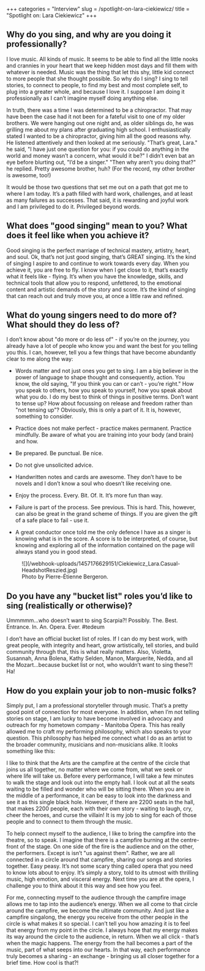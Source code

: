 +++
categories = "Interview"
slug = /spotlight-on-lara-ciekiewicz/
title = "Spotlight on: Lara Ciekiewicz"
+++

## Why do you sing, and why are you doing it professionally?

I love music.  All kinds of music.  It seems to be able to find all the little nooks and crannies in your heart that we keep hidden most days and fill them with whatever is needed.  Music was the thing that let this shy, little kid connect to more people that she thought possible.  So why do I sing?  I sing to tell stories, to connect to people, to find my best and most complete self, to plug into a greater whole, and because I love it.  I suppose I am doing it professionally as I can’t imagine myself doing anything else.  

In truth, there was a time I was determined to be a chiropractor.  That may have been the case had it not been for a fateful visit to one of my older brothers.  We were hanging out one night and, as older siblings do, he was grilling me about my plans after graduating high school.  I enthusiastically stated I wanted to be a chiropractor, giving him all the good reasons why.  He listened attentively and then looked at me seriously.  "That’s great, Lara." he said, "I have just one question for you: if you could do anything in the world and money wasn’t a concern, what would it be?"  I didn’t even bat an eye before blurting out, "I’d be a singer."  "Then why aren’t you doing that?" he replied.  Pretty awesome brother, huh?  (For the record, my other brother is awesome, too!)  

It would be those two questions that set me out on a path that got me to where I am today.  It’s a path filled with hard work, challenges, and at least as many failures as successes.  That said, it is rewarding and joyful work and I am privileged to do it.  Privileged beyond words.

## What does "good singing" mean to you? What does it feel like when you achieve it?

Good singing is the perfect marriage of technical mastery, artistry, heart, and soul.  Ok, that’s not just good singing, that’s GREAT singing.  It’s the kind of singing I aspire to and continue to work towards every day.  When you achieve it, you are free to fly.  I know when I get close to it, that’s exactly what it feels like - flying.  It’s when you have the knowledge, skills, and technical tools that allow you to respond, unfettered, to the emotional content and artistic demands of the story and score.  It’s the kind of singing that can reach out and truly move you, at once a little raw and refined.

## What do young singers need to do more of? What should they do less of?

I don’t know about "do more or do less of" - if you’re on the journey, you already have a lot of people who know you and want the best for you telling you this.  I can, however, tell you a few things that have become abundantly clear to me along the way:

- Words matter and not just ones you get to sing.  I am a big believer in the power of language to shape thought and consequently, action.  You know, the old saying, "If you think you can or can’t - you’re right."  How you speak to others, how you speak to yourself, how you speak about what you do.  I do my best to think of things in positive terms.  Don’t want to tense up?  How about focussing on release and freedom rather than "not tensing up"?  Obviously, this is only a part of it.  It is, however, something to consider. 

- Practice does not make perfect - practice makes permanent.  Practice mindfully.  Be aware of what you are training into your body (and brain) and how.

- Be prepared.  Be punctual.  Be nice.

- Do not give unsolicited advice.

- Handwritten notes and cards are awesome.  They don’t have to be novels and I don’t know a soul who doesn’t like receiving one.

- Enjoy the process.  Every. Bit. Of. It.  It’s more fun than way.

- Failure is part of the process.  See previous.  This is hard.  This, however, can also be great in the grand scheme of things.  If you are given the gift of a safe place to fail - use it. 

- A great conductor once told me the only defence I have as a singer is knowing what is in the score.  A score is to be interpreted, of course, but knowing and exploring all of the information contained on the page will always stand you in good stead.

<figure data-type="image">
![](/webhook-uploads/1457176629151/Ciekiewicz_Lara.Casual-HeadshotReszied.jpg)
<figcaption>Photo by Pierre-Étienne Bergeron.</figcaption></figure>

## Do you have any "bucket list" roles you’d like to sing (realistically or otherwise)?

Ummmmm...who doesn’t want to sing Scarpia?!  Possibly. The. Best. Entrance. In. An. Opera. Ever. #tedeum 

I don’t have an official bucket list of roles.  If I can do my best work, with great people, with integrity and heart, grow artistically, tell stories, and build community through that, this is what really matters.  Also, Violetta, Susannah, Anna Bolena, Kathy Selden, Manon, Marguerite, Nedda, and all the Mozart...because bucket list or not, who wouldn’t want to sing these?!  Ha!  

## How do you explain your job to non-music folks?

Simply put, I am a professional storyteller through music.  That’s a pretty good point of connection for most everyone.  In addition, when I’m not telling stories on stage, I am lucky to have become involved in advocacy and outreach for my hometown company - Manitoba Opera.  This has really allowed me to craft my performing philosophy, which also speaks to your question.  This philosophy has helped me connect what I do as an artist to the broader community, musicians and non-musicians alike.  It looks something like this:

I like to think that the Arts are the campfire at the centre of the circle that joins us all together, no matter where we come from, what we seek or where life will take us.  Before every performance, I will take a few minutes to walk the stage and look out into the empty hall.  I look out at all the seats waiting to be filled and wonder who will be sitting there.  When you are in the middle of a performance, it can be easy to look into the darkness and see it as this single black hole. However, if there are 2200 seats in the hall, that makes 2200 people, each with their own story - waiting to laugh, cry, cheer the heroes, and curse the villain!  It is my job to sing for each of those people and to connect to them through the music.  

To help connect myself to the audience, I like to bring the campfire into the theatre, so to speak.  I imagine that there is a campfire burning at the centre-front of the stage.  On one side of the fire is the audience and on the other, the performers.  Except is isn’t "us against them".  Rather, we are all connected in a circle around that campfire, sharing our songs and stories together.  Easy peasy.  It’s not some scary thing called opera that you need to know lots about to enjoy.  It’s simply a story, told to its utmost with thrilling music, high emotion, and visceral energy.  Next time you are at the opera, I challenge you to think about it this way and see how you feel.  

For me, connecting myself to the audience through the campfire image allows me to tap into the audience’s energy.  When we all come to that circle around the campfire, we become the ultimate community.  And just like a campfire singalong, the energy you receive from the other people in the circle is what makes it so special.  I can’t tell you how amazing it is to feel that energy from my point in the circle.  I always hope that my energy makes its way around the circle to the audience, in return.  When we all click - that’s when the magic happens.  The energy from the hall becomes a part of the music, part of what seeps into our hearts.  In that way, each performance truly becomes a sharing - an exchange - bringing us all closer together for a brief time.  How cool is that?!
